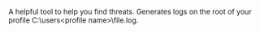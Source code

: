 A helpful tool to help you find threats. Generates logs on the root of your profile C:\users\<profile name>\file.log.
